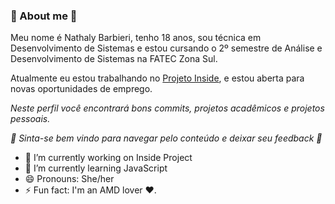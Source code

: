 ### 🌸 About me 🌸

Meu nome é Nathaly Barbieri, tenho 18 anos, sou técnica em Desenvolvimento de Sistemas e estou cursando o 2º semestre de Análise e Desenvolvimento de Sistemas na FATEC Zona Sul.

Atualmente eu estou trabalhando no [Projeto Inside](https://projinside.github.io/KnowInside/), e estou aberta para novas oportunidades de emprego.

<i>Neste perfil você encontrará bons commits, projetos acadêmicos e projetos pessoais. 

🦋 Sinta-se bem vindo para navegar pelo conteúdo e deixar seu feedback 🦋</i>

- 🔭 I’m currently working on Inside Project
- 🌱 I’m currently learning JavaScript
- 😄 Pronouns: She/her
- ⚡ Fun fact: I'm an AMD lover ❤.

